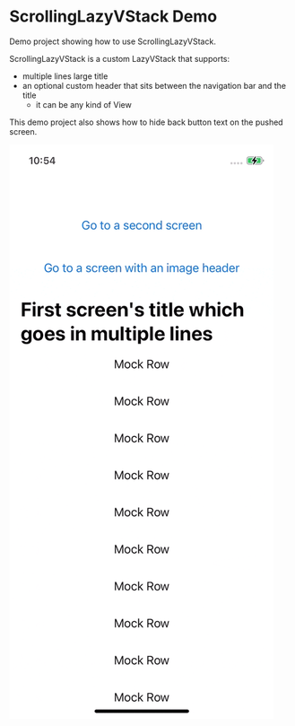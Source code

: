 # ScrollingLazyVStack Demo

Demo project showing how to use ScrollingLazyVStack.

ScrollingLazyVStack is a custom LazyVStack that supports:
* multiple lines large title
* an optional custom header that sits between the navigation bar and the title
  * it can be any kind of View

This demo project also shows how to hide back button text on the pushed screen.

![Demo screencast](Screencast.gif)
